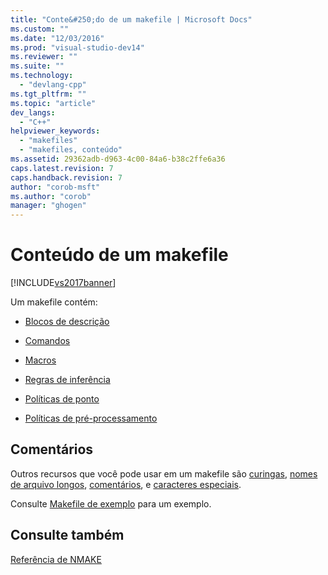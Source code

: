 ```yaml
---
title: "Conte&#250;do de um makefile | Microsoft Docs"
ms.custom: ""
ms.date: "12/03/2016"
ms.prod: "visual-studio-dev14"
ms.reviewer: ""
ms.suite: ""
ms.technology: 
  - "devlang-cpp"
ms.tgt_pltfrm: ""
ms.topic: "article"
dev_langs: 
  - "C++"
helpviewer_keywords: 
  - "makefiles"
  - "makefiles, conteúdo"
ms.assetid: 29362adb-d963-4c00-84a6-b38c2ffe6a36
caps.latest.revision: 7
caps.handback.revision: 7
author: "corob-msft"
ms.author: "corob"
manager: "ghogen"
---
```

# Conte&#250;do de um makefile
[!INCLUDE[vs2017banner](../assembler/inline/includes/vs2017banner.md)]

Um makefile contém:  
  
-   [Blocos de descrição](../build/description-blocks.md)  
  
-   [Comandos](../build/commands-in-a-makefile.md)  
  
-   [Macros](../Topic/Macros%20and%20NMAKE.md)  
  
-   [Regras de inferência](../build/inference-rules.md)  
  
-   [Políticas de ponto](../build/dot-directives.md)  
  
-   [Políticas de pré\-processamento](../Topic/Makefile%20Preprocessing.md)  
  
## Comentários  
 Outros recursos que você pode usar em um makefile são [curingas](../Topic/Wildcards%20and%20NMAKE.md), [nomes de arquivo longos](../build/long-filenames-in-a-makefile.md), [comentários](../build/comments-in-a-makefile.md), e [caracteres especiais](../build/special-characters-in-a-makefile.md).  
  
 Consulte [Makefile de exemplo](../Topic/Sample%20Makefile.md) para um exemplo.  
  
## Consulte também  
 [Referência de NMAKE](../build/nmake-reference.md)